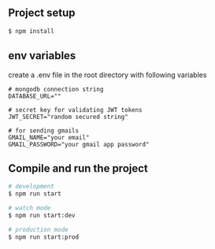 
## Project setup

```bash
$ npm install
```

## env variables
create a .env file in the root directory with following variables
```
# mongodb connection string
DATABASE_URL=""

# secret key for validating JWT tokens
JWT_SECRET="random secured string"

# for sending gmails
GMAIL_NAME="your email"
GMAIL_PASSWORD="your gmail app password"
```



## Compile and run the project

```bash
# development
$ npm run start

# watch mode
$ npm run start:dev

# production mode
$ npm run start:prod
```
